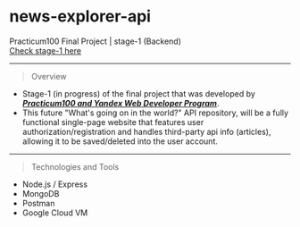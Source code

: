 # news-explorer-api
Practicum100 Final Project | stage-1 (Backend)  
[Check stage-1 here](https://api.idoslivko-news-explorer.students.nomoreparties.sbs)

---   

> Overview
* Stage-1 (in progress) of the final project that was developed by _**[Practicum100 and Yandex Web Developer Program](https://practicum.yandex.com/)**_.  
* This future "What's going on in the world?" API repository, will be a fully functional single-page website that features user authorization/registration and handles third-party api info (articles), allowing it to be saved/deleted into the user account.

---
> Technologies and Tools
* Node.js / Express
* MongoDB
* Postman
* Google Cloud VM
